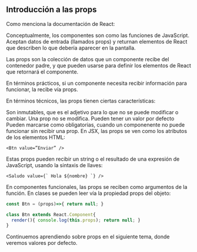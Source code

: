 ## Introducción a las props

Como menciona la documentación de React:

Conceptualmente, los componentes son como las funciones de JavaScript. Aceptan datos de entrada (llamados props) y returnan elementos de React que describen lo que debería aparecer en la pantalla.

Las props son la colección de datos que un componente recibe del contenedor padre, y que pueden usarse para definir los elementos de React que retornará el componente.

En términos prácticos, si un componente necesita recibir información para funcionar, la recibe vía props.

En términos técnicos, las props tienen ciertas características:

Son inmutables, que es el adjetivo para lo que no se puede modificar o cambiar. Una prop no se modifica.
Pueden tener un valor por defecto
Pueden marcarse como obligatorias, cuando un componenente no puede funcionar sin recibir una prop.
En JSX, las props se ven como los atributos de los elementos HTML:

```
<Btn value=”Enviar” />
```
Estas props pueden recibir un string o el resultado de una expresión de JavaScript, usando la sintaxis de llaves:

```
<Saludo value={` Hola ${nombre} `} />
```

En componentes funcionales, las props se reciben como argumentos de la función. En clases se pueden leer vía la propiedad props del objeto:

```javascript
const Btn = (props)=>{ return null; }

class Btn extends React.Component{
  render(){ console.log(this.props); return null; }
}
```
Continuemos aprendiendo sobre props en el siguiente tema, donde veremos valores por defecto.